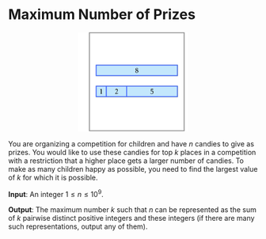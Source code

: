 # Maximum Number of Prizes

<center><img src="logo.png" height="200px"></center>

You are organizing a competition for 
children and have $n$ candies to give as prizes. 
You would like to use these candies for top $k$ places 
in a competition with a restriction that a higher place gets 
a larger number of candies. To make as many children happy 
as possible, you need to find the largest value of $k$ for 
which it is possible.

**Input**: An integer $1 \le n \le 10^9$.

**Output**: The maximum 
number $k$ such that $n$ can be represented as the sum of $k$ pairwise 
distinct positive integers and these integers (if there are many such 
representations, output any of them).
